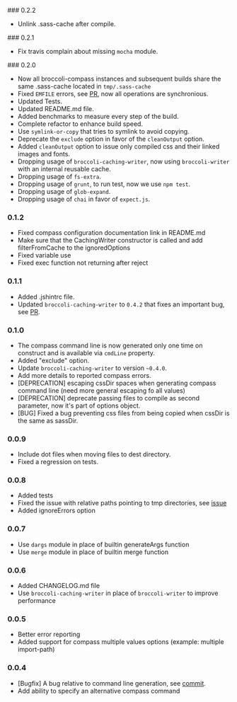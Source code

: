 ### 0.2.2
* Unlink .sass-cache after compile.

### 0.2.1
* Fix travis complain about missing `mocha` module.

### 0.2.0
* Now all broccoli-compass instances and subsequent builds share the same .sass-cache located in `tmp/.sass-cache`
* Fixed `EMFILE` errors, see [PR](https://github.com/g13013/broccoli-compass/issues/22), now all operations are synchronious.
* Updated Tests.
* Updated README.md file.
* Added benchmarks to measure every step of the build. 
* Complete refactor to enhance build speed.
* Use `symlink-or-copy` that tries to symlink to avoid copying.
* Deprecate the `exclude` option in favor of the `cleanOutput` option.
* Added `cleanOutput` option to issue only compiled css and their linked images and fonts.
* Dropping usage of `broccoli-caching-writer`, now using `broccoli-writer` with an internal reusable cache.
* Dropping usage of `fs-extra`.
* Dropping usage of `grunt`, to run test, now we use `npm test`.
* Dropping usage of `glob-expand`.
* Dropping usage of `chai` in favor of `expect.js`.

### 0.1.2
* Fixed compass configuration documentation link in README.md
* Make sure that the CachingWriter constructor is called and add filterFromCache to the ignoredOptions
* Fixed variable use
* Fixed exec function not returning after reject

### 0.1.1
* Added .jshintrc file.
* Updated `broccoli-caching-writer` to `0.4.2` that fixes an important bug, see [PR](https://github.com/rwjblue/broccoli-caching-writer/pull/7).

### 0.1.0
* The compass command line is now generated only one time on construct and is available via `cmdLine` property.
* Added "exclude" option.
* Update `broccoli-caching-writer` to version `~0.4.0`.
* Add more details to reported compass errors.
* [DEPRECATION] escaping cssDir spaces when generating compass command line (need more general escaping fo all values)
* [DEPRECATION] deprecate passing files to compile as second parameter, now it's part of options object.
* [BUG] Fixed a bug preventing css files from being copied when cssDir is the same as sassDir.

### 0.0.9
* Include dot files when moving files to dest directory.
* Fixed a regression on tests.

### 0.0.8
* Added tests
* Fixed the issue with relative paths pointing to tmp directories, see [issue](https://github.com/g13013/broccoli-compass/issues/7)
* Added ignoreErrors option

### 0.0.7
* Use `dargs` module in place of builtin generateArgs function
* Use `merge` module in place of builtin merge function

### 0.0.6
* Added CHANGELOG.md file
* Use `broccoli-caching-writer` in place of `broccoli-writer` to improve performance

### 0.0.5
* Better error reporting
* Added support for compass multiple values options (example: multiple import-path)

### 0.0.4
* [Bugfix] A bug relative to command line generation, see [commit](https://github.com/g13013/broccoli-compass/commit/80908a012943c95d76431d19bad688163c2bf27a).
* Add ability to specify an alternative compass command
